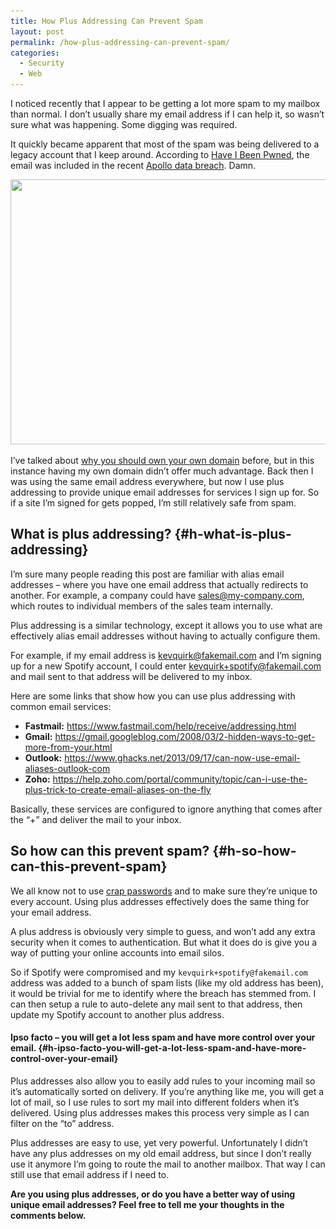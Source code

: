 ```yaml
---
title: How Plus Addressing Can Prevent Spam
layout: post
permalink: /how-plus-addressing-can-prevent-spam/
categories:
  - Security
  - Web
---
```

I noticed recently that I appear to be getting a lot more spam to my mailbox than normal. I don’t usually share my email address if I can help it, so wasn’t sure what was happening. Some digging was required.

It quickly became apparent that most of the spam was being delivered to a legacy account that I keep around. According to [Have I Been Pwned](https://haveibeenpwned.com), the email was included in the recent [Apollo data breach](https://www.wired.com/story/apollo-breach-linkedin-salesforce-data). Damn.

<img loading="lazy" width="900" height="424" src="/assets/images/wp-images/2019/11/spam-email.jpg" alt="" class="wp-image-293" srcset="/assets/images/wp-images/2019/11/spam-email.jpg 900w, /assets/images/wp-images/2019/11/spam-email-300x141.jpg 300w, /assets/images/wp-images/2019/11/spam-email-768x362.jpg 768w" sizes="(max-width: 900px) 100vw, 900px" />  

I’ve talked about [why you should own your own domain](/why-you-should-own-your-own-domain) before, but in this instance having my own domain didn’t offer much advantage. Back then I was using the same email address everywhere, but now I use plus addressing to provide unique email addresses for services I sign up for. So if a site I’m signed for gets popped, I’m still relatively safe from spam.

## What is plus addressing? {#h-what-is-plus-addressing}

I’m sure many people reading this post are familiar with alias email addresses – where you have one email address that actually redirects to another. For example, a company could have sales@my-company.com, which routes to individual members of the sales team internally.

Plus addressing is a similar technology, except it allows you to use what are effectively alias email addresses without having to actually configure them.

For example, if my email address is kevquirk@fakemail.com and I’m signing up for a new Spotify account, I could enter kevquirk+spotify@fakemail.com and mail sent to that address will be delivered to my inbox.

Here are some links that show how you can use plus addressing with common email services:

  * **Fastmail:** <https://www.fastmail.com/help/receive/addressing.html>
  * **Gmail:** <https://gmail.googleblog.com/2008/03/2-hidden-ways-to-get-more-from-your.html>
  * **Outlook:** <https://www.ghacks.net/2013/09/17/can-now-use-email-aliases-outlook-com>
  * **Zoho:** <https://help.zoho.com/portal/community/topic/can-i-use-the-plus-trick-to-create-email-aliases-on-the-fly>

Basically, these services are configured to ignore anything that comes after the “+” and deliver the mail to your inbox.

## So how can this prevent spam? {#h-so-how-can-this-prevent-spam}

We all know not to use [crap passwords](/why-your-password-is-probably-crap) and to make sure they’re unique to every account. Using plus addresses effectively does the same thing for your email address.

A plus address is obviously very simple to guess, and won’t add any extra security when it comes to authentication. But what it does do is give you a way of putting your online accounts into email silos.

So if Spotify were compromised and my `kevquirk+spotify@fakemail.com` address was added to a bunch of spam lists (like my old address has been), it would be trivial for me to identify where the breach has stemmed from. I can then setup a rule to auto-delete any mail sent to that address, then update my Spotify account to another plus address.

#### Ipso facto – you will get a lot less spam and have more control over your email. {#h-ipso-facto-you-will-get-a-lot-less-spam-and-have-more-control-over-your-email}

Plus addresses also allow you to easily add rules to your incoming mail so it’s automatically sorted on delivery. If you’re anything like me, you will get a lot of mail, so I use rules to sort my mail into different folders when it’s delivered. Using plus addresses makes this process very simple as I can filter on the “to” address.

Plus addresses are easy to use, yet very powerful. Unfortunately I didn’t have any plus addresses on my old email address, but since I don’t really use it anymore I’m going to route the mail to another mailbox. That way I can still use that email address if I need to.

**Are you using plus addresses, or do you have a better way of using unique email addresses? Feel free to tell me your thoughts in the comments below.**
